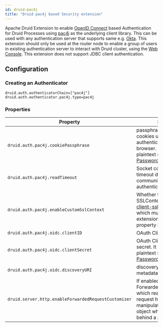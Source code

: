 ```yaml
---
id: druid-pac4j
title: "Druid pac4j based Security extension"
---
```


<!--
  ~ Licensed to the Apache Software Foundation (ASF) under one
  ~ or more contributor license agreements.  See the NOTICE file
  ~ distributed with this work for additional information
  ~ regarding copyright ownership.  The ASF licenses this file
  ~ to you under the Apache License, Version 2.0 (the
  ~ "License"); you may not use this file except in compliance
  ~ with the License.  You may obtain a copy of the License at
  ~
  ~   http://www.apache.org/licenses/LICENSE-2.0
  ~
  ~ Unless required by applicable law or agreed to in writing,
  ~ software distributed under the License is distributed on an
  ~ "AS IS" BASIS, WITHOUT WARRANTIES OR CONDITIONS OF ANY
  ~ KIND, either express or implied.  See the License for the
  ~ specific language governing permissions and limitations
  ~ under the License.
  -->


Apache Druid Extension to enable [OpenID Connect](https://openid.net/connect/) based Authentication for Druid Processes using [pac4j](https://github.com/pac4j/pac4j) as the underlying client library.
This can be used  with any authentication server that supports same e.g. [Okta](https://developer.okta.com/).
This extension should only be used at the router node to enable a group of users in existing authentication server to interact with Druid cluster, using the [Web Console](../../operations/druid-console.md). This extension does not support JDBC client authentication.

## Configuration

### Creating an Authenticator
```
druid.auth.authenticatorChain=["pac4j"]
druid.auth.authenticator.pac4j.type=pac4j
```

### Properties
|Property|Description|Default|required|
|--------|---------------|-----------|-------|
|`druid.auth.pac4j.cookiePassphrase`|passphrase for encrypting the cookies used to manage authentication session with browser. It can be provided as plaintext string or The [Password Provider](../../operations/password-provider.md).|none|Yes|
|`druid.auth.pac4j.readTimeout`|Socket connect and read timeout duration used when communicating with authentication server|PT5S|No|
|`druid.auth.pac4j.enableCustomSslContext`|Whether to use custom SSLContext setup via [simple-client-sslcontext](simple-client-sslcontext.md) extension which must be added to extensions list when this property is set to true.|false|No|
|`druid.auth.pac4j.oidc.clientID`|OAuth Client Application id.|none|Yes|
|`druid.auth.pac4j.oidc.clientSecret`|OAuth Client Application secret. It can be provided as plaintext string or The [Password Provider](../../operations/password-provider.md).|none|Yes|
|`druid.auth.pac4j.oidc.discoveryURI`|discovery URI for fetching OP metadata [see this](http://openid.net/specs/openid-connect-discovery-1_0.html).|none|Yes|
|`druid.server.http.enableForwardedRequestCustomizer`|If enabled, adds Jetty ForwardedRequestCustomizer which reads X-Forwarded-* request headers to manipulate servlet request object when Druid is used behind a proxy.|false|No|
